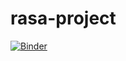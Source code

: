 # rasa-project

[![Binder](https://mybinder.org/badge_logo.svg)](https://mybinder.org/v2/gh/GuidoLGMainardi/rasa-project/HEAD)
